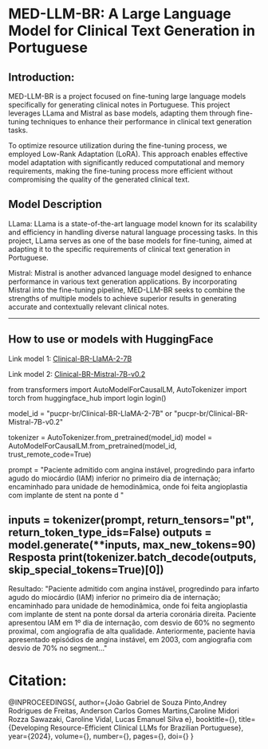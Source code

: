 # MED-LLM-BR: A Large Language Model for Clinical Text Generation in Portuguese

## Introduction:
MED-LLM-BR is a project focused on fine-tuning large language models specifically for generating clinical notes in Portuguese. This project leverages LLama and Mistral as base models, adapting them through fine-tuning techniques to enhance their performance in clinical text generation tasks.

To optimize resource utilization during the fine-tuning process, we employed Low-Rank Adaptation (LoRA). This approach enables effective model adaptation with significantly reduced computational and memory requirements, making the fine-tuning process more efficient without compromising the quality of the generated clinical text.

## Model Description
LLama: LLama is a state-of-the-art language model known for its scalability and efficiency in handling diverse natural language processing tasks. In this project, LLama serves as one of the base models for fine-tuning, aimed at adapting it to the specific requirements of clinical text generation in Portuguese.

Mistral: Mistral is another advanced language model designed to enhance performance in various text generation applications. By incorporating Mistral into the fine-tuning pipeline, MED-LLM-BR seeks to combine the strengths of multiple models to achieve superior results in generating accurate and contextually relevant clinical notes.




-------------------------------------------------------------------------------------------------------------------------------------------------------


## How to use or models with HuggingFace

Link model 1: [Clinical-BR-LlaMA-2-7B](https://huggingface.co/pucpr-br/Clinical-BR-LlaMA-2-7B)

Link model 2: [Clinical-BR-Mistral-7B-v0.2](https://huggingface.co/pucpr-br/Clinical-BR-Mistral-7B-v0.2)


from transformers import AutoModelForCausalLM, AutoTokenizer
import torch
from huggingface_hub import login
login()


model_id = "pucpr-br/Clinical-BR-LlaMA-2-7B" or "pucpr-br/Clinical-BR-Mistral-7B-v0.2"


tokenizer = AutoTokenizer.from_pretrained(model_id)
model     = AutoModelForCausalLM.from_pretrained(model_id, trust_remote_code=True)

prompt = "Paciente admitido com angina instável, progredindo para infarto agudo do miocárdio (IAM) inferior no primeiro dia de internação; encaminhado para unidade de hemodinâmica, onde foi feita angioplastia com implante de stent na ponte d "	

inputs = tokenizer(prompt, return_tensors="pt", return_token_type_ids=False)
outputs = model.generate(**inputs, max_new_tokens=90)
Resposta
print(tokenizer.batch_decode(outputs, skip_special_tokens=True)[0])
---------------------------------------------------------------------------------------------------------------------------------------------------------

Resultado:
"Paciente admitido com angina instável, progredindo para infarto agudo do miocárdio (IAM) inferior no primeiro dia de internação; encaminhado para unidade de hemodinâmica, onde foi feita angioplastia com implante de stent na ponte dorsal da arteria coronária direita. Paciente apresentou IAM em 1º dia de internação, com desvio de 60% no segmento proximal, com angiografia de alta qualidade. Anteriormente, paciente havia apresentado episódios de angina instável, em 2003, com angiografia com desvio de 70% no segment..."






# Citation:
@INPROCEEDINGS{,
  author={João Gabriel de Souza Pinto,Andrey Rodrigues de Freitas, Anderson Carlos Gomes Martins,Caroline Midori Rozza Sawazaki, Caroline Vidal, Lucas Emanuel Silva e},
  booktitle={}, 
  title={Developing Resource-Efficient Clinical LLMs for Brazilian Portuguese}, 
  year={2024},
  volume={},
  number={},
  pages={},
  doi={}
}
